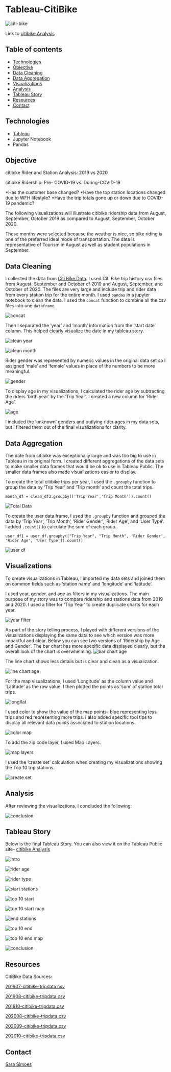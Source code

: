 # Tableau-CitiBike

![citi-bike](Images/citi-bike-station-bikes.jpg)

Link to [citibike Analysis](https://public.tableau.com/profile/sara7063#!/vizhome/CitiBike_Analysis_16131005084360/citibikeNYCAnalysis?publish=yes)

## Table of contents
* [Technologies](#technologies)
* [Objective](#objective)
* [Data Cleaning](#data-cleaning)
* [Data Aggregation](#data-aggregation)
* [Visualizations](#visualizations)
* [Analysis](#analysis)
* [Tableau Story](#tableau-story)
* [Resources](#resources)
* [Contact](#contact)

## Technologies
* [Tableau](https://www.tableau.com/) 
* Jupyter Notebook
* Pandas

## Objective
citibike Rider and Station Analysis: 2019 vs 2020 

citibike Ridership: Pre- COVID-19 vs. During-COVID-19 
  
*Has the customer base changed? 
*Have the top station locations changed due to WFH lifestyle? 
*Have the trip totals gone up or down due to COVID-19 pandemic? 
  
The following visualizations will illustrate citibike ridership data from August, September, October 2019 as compared to August, September, October 2020. 
  
These months were selected because the weather is nice, so bike riding is one of the preferred ideal mode of transportation. The data is representative of Tourism in August as well as student populations in September.

## Data Cleaning

I collected the data from [Citi Bike Data](https://www.citibikenyc.com/system-data).  I used Citi Bike trip history csv files from August, September and October of 2019 and August, September, and October of 2020. The files are very large and include trip and rider data from every station trip for the entire month. I used `pandas` in a jupyter notebook to clean the data. I used the `concat` function to combine all the csv files into one `dataframe`. 

![concat](Images/concat.JPG)

Then I separated the ‘year’ and ‘month’ information from the ‘start date’ column. This helped clearly visualize the date in my tableau story. 

![clean year](Images/clean_year.JPG)

![clean month](Images/clean_month.JPG)

Rider gender was represented by numeric values in the original data set so I assigned ‘male’ and ‘female’ values in place of the numbers to be more meaningful. 

![gender](Images/gender_clean.JPG)

To display age in my visualizations, I calculated the rider age by subtracting the riders ‘birth year’ by the ‘Trip Year’. I created a new column for ‘Rider Age’.

![age](Images/clean_age.JPG)

I included the ‘unknown’ genders and outlying rider ages in my data sets, but I filtered them out of the final visualizations for clarity. 

## Data Aggregation

The date from citibike was exceptionally large and was too big to use in Tableau in its original form. I created different aggregations of the data sets to make smaller data frames that would be ok to use in Tableau Public. The smaller data frames also made visualizations easier to display. 

To create the total citibike trips per year, I used the `.groupby` function to group the data by ‘Trip Year’ and ‘Trip month’ and count the total trips. 

` month_df = clean_df3.groupby(['Trip Year','Trip Month']).count() `

![Total Data](Images/total_data.JPG)

To create the user data frame, I used the `.groupby` function and grouped the data by ‘Trip Year’, ‘Trip Month’, ‘Rider Gender’, ‘Rider Age’, and ‘User Type’. I added ` .count() ` to calculate the sum of each group. 

` user_df1 = user_df.groupby(["Trip Year", "Trip Month", 'Rider Gender', 'Rider Age', 'User Type']).count() `

![user df](Images/agg_user.JPG)

## Visualizations 

To create visualizations in Tableau, I imported my data sets and joined them on common fields such as ‘station name’ and ‘longitude’ and ‘latitude’. 

I used year, gender, and age as filters in my visualizations. The main purpose of my story was to compare ridership and stations data from 2019 and 2020. I used a filter for ‘Trip Year’ to create duplicate charts for each year. 

![year filter](Images/year_filter.JPG)

As part of the story telling process, I played with different versions of the visualizations displaying the same data to see which version was more impactful and clear. Below you can see two versions of ‘Ridership by Age and Gender’. The bar chart has more specific data displayed clearly, but the overall look of the chart is overwhelming. 
![bar chart age](Images/rider_age1.JPG)

The line chart shows less details but is clear and clean as a visualization.

![line chart age](Images/rider_age2.JPG)

For the map visualizations, I used ‘Longitude’ as the column value and ‘Latitude’ as the row value. I then plotted the points as ‘sum’ of station total trips. 

![long/lat](Images/long_lat.JPG)

I used color to show the value of the map points- blue representing less trips and red representing more trips. I also added specific tool tips to display all relevant data points associated to station locations. 

![color map](Images/color_map.JPG)

To add the zip code layer, I used Map Layers. 

![map layers](Images/map_layers.JPG)

I used the ‘create set’ calculation when creating my visualizations showing the Top 10 trip stations. 

![create set](Images/create_set.JPG)

## Analysis

After reviewing the visualizations, I concluded the following:

![conclusion](Images/conclusion.JPG)

## Tableau Story

Below is the final Tableau Story. You can also view it on the Tableau Public site- [citibike Analysis](https://public.tableau.com/profile/sara7063#!/vizhome/CitiBike_Analysis_16131005084360/citibikeAnalysis)


![intro](Images/intro.JPG)

![rider age](Images/rider_age.JPG)

![rider type](Images/rider_subscription.JPG)

![start stations](Images/start_station_trips.JPG)

![top 10 start](Images/top_10_start_bub.JPG)

![top 10 start map](Images/top_10_start_map.JPG)

![end stations](Images/end_station_trip.JPG)

![top 10 end](Images/top_10_end_bub.JPG)

![top 10 end map](Images/top_10_end_map.JPG)

![conclusion](Images/conculsion.JPG)

## Resources

CitiBike Data Sources:

[201907-citibike-tripdata.csv](https://s3.amazonaws.com/tripdata/201907-citibike-tripdata.csv.zip)

[201908-citibike-tripdata.csv](https://s3.amazonaws.com/tripdata/201908-citibike-tripdata.csv.zip)

[201910-citibike-tripdata.csv](https://s3.amazonaws.com/tripdata/201910-citibike-tripdata.csv.zip)

[202008-citibike-tripdata.csv](https://s3.amazonaws.com/tripdata/202008-citibike-tripdata.csv.zip)

[202009-citibike-tripdata.csv](https://s3.amazonaws.com/tripdata/202009-citibike-tripdata.csv.zip)

[202010-citibike-tripdata.csv](https://s3.amazonaws.com/tripdata/202010-citibike-tripdata.csv.zip)


## Contact

[Sara Simoes](https://github.com/Ssimoes48)
